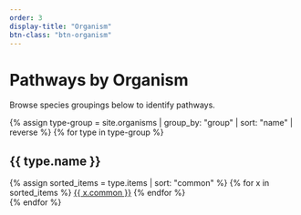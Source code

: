 ```yaml
---
order: 3
display-title: "Organism"
btn-class: "btn-organism"
---
```


<h1>Pathways by Organism</h1>
<p>Browse species groupings below to identify pathways.</p>
{% assign type-group = site.organisms | group_by: "group" | sort: "name" | reverse  %}
{% for type in type-group %}
<section class="facet">
  <div class="facet-header">
    <h2 class="facet-title">{{ type.name }}</h2>
  </div>
  <div class="facet-body" id="{{ type.name }}">
  {% assign sorted_items = type.items | sort: "common" %} 
  {% for x in sorted_items %} 
    <a class="btn btn-sm btn-pill btn-organism" href="{{ x.url }}">{{ x.common }}</a>
  {% endfor %} 
  </div>
</section>
{% endfor %}
